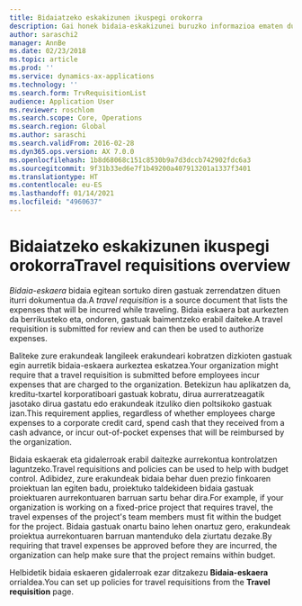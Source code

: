```yaml
---
title: Bidaiatzeko eskakizunen ikuspegi orokorra
description: Gai honek bidaia-eskakizunei buruzko informazioa ematen du. Bidaia eskatzeko dokumentuak aurreikusitako bidaia-gastuak.
author: saraschi2
manager: AnnBe
ms.date: 02/23/2018
ms.topic: article
ms.prod: ''
ms.service: dynamics-ax-applications
ms.technology: ''
ms.search.form: TrvRequisitionList
audience: Application User
ms.reviewer: roschlom
ms.search.scope: Core, Operations
ms.search.region: Global
ms.author: saraschi
ms.search.validFrom: 2016-02-28
ms.dyn365.ops.version: AX 7.0.0
ms.openlocfilehash: 1b8d68068c151c8530b9a7d3dccb742902fdc6a3
ms.sourcegitcommit: 9f31b33ed6e7f1b49200a407913201a1337f3401
ms.translationtype: HT
ms.contentlocale: eu-ES
ms.lasthandoff: 01/14/2021
ms.locfileid: "4960637"
---
```

# <a name="travel-requisitions-overview"></a><span data-ttu-id="2efeb-104">Bidaiatzeko eskakizunen ikuspegi orokorra</span><span class="sxs-lookup"><span data-stu-id="2efeb-104">Travel requisitions overview</span></span>

<span data-ttu-id="2efeb-105">*Bidaia-eskaera* bidaia egitean sortuko diren gastuak zerrendatzen dituen iturri dokumentua da.</span><span class="sxs-lookup"><span data-stu-id="2efeb-105">A *travel requisition* is a source document that lists the expenses that will be incurred while traveling.</span></span> <span data-ttu-id="2efeb-106">Bidaia eskaera bat aurkezten da berrikusteko eta, ondoren, gastuak baimentzeko erabil daiteke.</span><span class="sxs-lookup"><span data-stu-id="2efeb-106">A travel requisition is submitted for review and can then be used to authorize expenses.</span></span>

<span data-ttu-id="2efeb-107">Baliteke zure erakundeak langileek erakundeari kobratzen dizkioten gastuak egin aurretik bidaia-eskaera aurkeztea eskatzea.</span><span class="sxs-lookup"><span data-stu-id="2efeb-107">Your organization might require that a travel requisition is submitted before employees incur expenses that are charged to the organization.</span></span> <span data-ttu-id="2efeb-108">Betekizun hau aplikatzen da, kreditu-txartel korporatiboari gastuak kobratu, dirua aurreratzeagatik jasotako dirua gastatu edo erakundeak itzuliko dien poltsikoko gastuak izan.</span><span class="sxs-lookup"><span data-stu-id="2efeb-108">This requirement applies, regardless of whether employees charge expenses to a corporate credit card, spend cash that they received from a cash advance, or incur out-of-pocket expenses that will be reimbursed by the organization.</span></span>

<span data-ttu-id="2efeb-109">Bidaia eskaerak eta gidalerroak erabil daitezke aurrekontua kontrolatzen laguntzeko.</span><span class="sxs-lookup"><span data-stu-id="2efeb-109">Travel requisitions and policies can be used to help with budget control.</span></span> <span data-ttu-id="2efeb-110">Adibidez, zure erakundeak bidaia behar duen prezio finkoaren proiektuan lan egiten badu, proiektuko taldekideen bidaia gastuak proiektuaren aurrekontuaren barruan sartu behar dira.</span><span class="sxs-lookup"><span data-stu-id="2efeb-110">For example, if your organization is working on a fixed-price project that requires travel, the travel expenses of the project's team members must fit within the budget for the project.</span></span> <span data-ttu-id="2efeb-111">Bidaia gastuak onartu baino lehen onartuz gero, erakundeak proiektua aurrekontuaren barruan mantenduko dela ziurtatu dezake.</span><span class="sxs-lookup"><span data-stu-id="2efeb-111">By requiring that travel expenses be approved before they are incurred, the organization can help make sure that the project remains within budget.</span></span>

<span data-ttu-id="2efeb-112">Helbidetik bidaia eskaeren gidalerroak ezar ditzakezu **Bidaia-eskaera** orrialdea.</span><span class="sxs-lookup"><span data-stu-id="2efeb-112">You can set up policies for travel requisitions from the **Travel requisition** page.</span></span>
